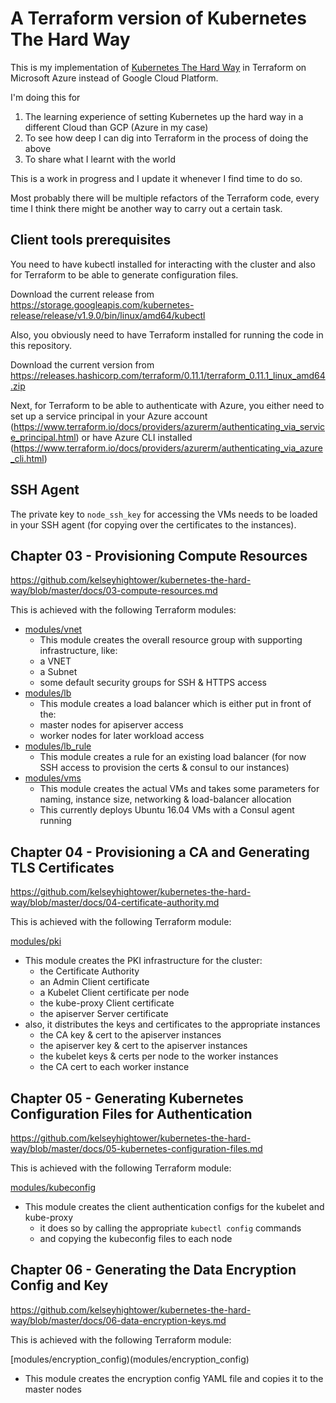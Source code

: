 # A Terraform version of Kubernetes The Hard Way

This is my implementation of [Kubernetes The Hard Way](https://github.com/kelseyhightower/kubernetes-the-hard-way) in Terraform on Microsoft Azure instead of Google Cloud Platform.

I'm doing this for 

1. The learning experience of setting Kubernetes up the hard way in a different Cloud than GCP (Azure in my case)
2. To see how deep I can dig into Terraform in the process of doing the above
3. To share what I learnt with the world

This is a work in progress and I update it whenever I find time to do so.

Most probably there will be multiple refactors of the Terraform code, every time I think there might be another way to carry out a certain task.

## Client tools prerequisites

You need to have kubectl installed for interacting with the cluster and also for Terraform to be able to generate configuration files.

Download the current release from https://storage.googleapis.com/kubernetes-release/release/v1.9.0/bin/linux/amd64/kubectl

Also, you obviously need to have Terraform installed for running the code in this repository.

Download the current version from https://releases.hashicorp.com/terraform/0.11.1/terraform_0.11.1_linux_amd64.zip

Next, for Terraform to be able to authenticate with Azure, you either need to set up a service principal in your Azure account (https://www.terraform.io/docs/providers/azurerm/authenticating_via_service_principal.html) or have Azure CLI installed (https://www.terraform.io/docs/providers/azurerm/authenticating_via_azure_cli.html)

## SSH Agent

The private key to `node_ssh_key` for accessing the VMs needs to be loaded in your SSH agent (for copying over the certificates to the instances).



## Chapter 03 - Provisioning Compute Resources

https://github.com/kelseyhightower/kubernetes-the-hard-way/blob/master/docs/03-compute-resources.md

This is achieved with the following Terraform modules:

- [modules/vnet](modules/vnet)
  - This module creates the overall resource group with supporting infrastructure, like:
  - a VNET
  - a Subnet
  - some default security groups for SSH & HTTPS access
- [modules/lb](modules/lb)
  - This module creates a load balancer which is either put in front of the: 
  - master nodes for apiserver access
  - worker nodes for later workload access
- [modules/lb_rule](modules/lb_rule)
  - This module creates a rule for an existing load balancer (for now SSH access to provision the certs & consul to our instances)
- [modules/vms](modules/vms)
  - This module creates the actual VMs and takes some parameters for naming, instance size, networking & load-balancer allocation
  - This currently deploys Ubuntu 16.04 VMs with a Consul agent running

## Chapter 04 - Provisioning a CA and Generating TLS Certificates

https://github.com/kelseyhightower/kubernetes-the-hard-way/blob/master/docs/04-certificate-authority.md

This is achieved with the following Terraform module:

[modules/pki](modules/pki)

- This module creates the PKI infrastructure for the cluster:
  - the Certificate Authority
  - an Admin Client certificate
  - a Kubelet Client certificate per node
  - the kube-proxy Client certificate
  - the apiserver Server certificate
- also, it distributes the keys and certificates to the appropriate instances
  - the CA key & cert to the apiserver instances
  - the apiserver key & cert to the apiserver instances
  - the kubelet keys & certs per node to the worker instances
  - the CA cert to each worker instance

## Chapter 05 - Generating Kubernetes Configuration Files for Authentication

https://github.com/kelseyhightower/kubernetes-the-hard-way/blob/master/docs/05-kubernetes-configuration-files.md

This is achieved with the following Terraform module:

[modules/kubeconfig](modules/kubeconfig)

- This module creates the client authentication configs for the kubelet and kube-proxy
  - it does so by calling the appropriate `kubectl config` commands 
  - and copying the kubeconfig files to each node

## Chapter 06 - Generating the Data Encryption Config and Key

https://github.com/kelseyhightower/kubernetes-the-hard-way/blob/master/docs/06-data-encryption-keys.md

This is achieved with the following Terraform module:

[modules/encryption_config)(modules/encryption_config)

- This module creates the encryption config YAML file and copies it to the master nodes